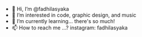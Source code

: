 - 👋 Hi, I’m @fadhilasyaka
- 👀 I’m interested in code, graphic design, and music
- 🌱 I’m currently learning... there's so much!
- 📫 How to reach me ...? instagram: fadhilasyaka

<!---
fadhilasyaka/fadhilasyaka is a ✨ special ✨ repository because its `README.md` (this file) appears on your GitHub profile.
You can click the Preview link to take a look at your changes.
--->
